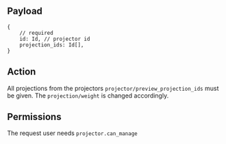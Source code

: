 ## Payload
```
{
    // required
    id: Id, // projector id
    projection_ids: Id[],
}
```

## Action
All projections from the projectors `projector/preview_projection_ids` must be given. The `projection/weight` is changed accordingly.

## Permissions
The request user needs `projector.can_manage`

